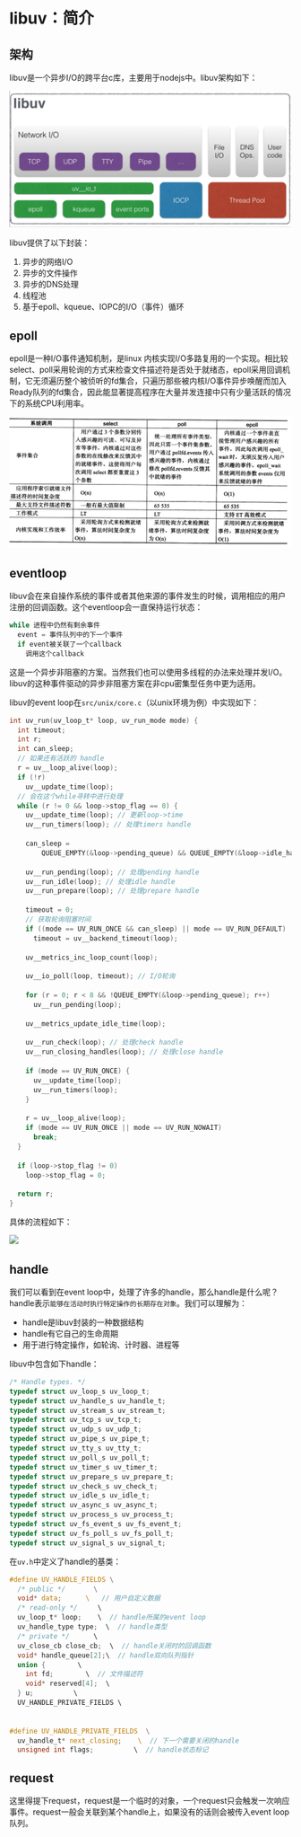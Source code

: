 # libuv：简介

## 架构

libuv是一个异步I/O的跨平台c库，主要用于nodejs中。libuv架构如下：

![](image/image-20230220183448342_zelZ_yzkZr.png)

libuv提供了以下封装：

1.  异步的网络I/O
2.  异步的文件操作
3.  异步的DNS处理
4.  线程池
5.  基于epoll、kqueue、IOPC的I/O（事件）循环

## epoll

epoll是一种I/O事件通知机制，是linux 内核实现I/O多路复用的一个实现。相比较select、poll采用轮询的方式来检查文件描述符是否处于就绪态，epoll采用回调机制，它无须遍历整个被侦听的fd集合，只遍历那些被内核I/O事件异步唤醒而加入Ready队列的fd集合，因此能显著提高程序在大量并发连接中只有少量活跃的情况下的系统CPU利用率。

![](image/v2-14e0536d872474b0851b62572b732e39_1440w_PnWX_Vdi.webp)

## eventloop

libuv会在来自操作系统的事件或者其他来源的事件发生的时候，调用相应的用户注册的回调函数。这个eventloop会一直保持运行状态：

```c
while 进程中仍然有剩余事件
  event = 事件队列中的下一个事件
  if event被关联了一个callback
    调用这个callback
```

这是一个异步非阻塞的方案。当然我们也可以使用多线程的办法来处理并发I/O。libuv的这种事件驱动的异步非阻塞方案在非cpu密集型任务中更为适用。

libuv的event loop在`src/unix/core.c`（以unix环境为例）中实现如下：

```c
int uv_run(uv_loop_t* loop, uv_run_mode mode) {
  int timeout;
  int r;
  int can_sleep;
  // 如果还有活跃的 handle
  r = uv__loop_alive(loop);
  if (!r)
    uv__update_time(loop);
  // 会在这个while寻转中进行处理
  while (r != 0 && loop->stop_flag == 0) {
    uv__update_time(loop); // 更新loop->time
    uv__run_timers(loop); // 处理timers handle

    can_sleep =
        QUEUE_EMPTY(&loop->pending_queue) && QUEUE_EMPTY(&loop->idle_handles);

    uv__run_pending(loop); // 处理pending handle
    uv__run_idle(loop); // 处理idle handle
    uv__run_prepare(loop); // 处理prepare handle
    
    timeout = 0;
    // 获取轮询阻塞时间
    if ((mode == UV_RUN_ONCE && can_sleep) || mode == UV_RUN_DEFAULT)
      timeout = uv__backend_timeout(loop);

    uv__metrics_inc_loop_count(loop);

    uv__io_poll(loop, timeout); // I/O轮询

    for (r = 0; r < 8 && !QUEUE_EMPTY(&loop->pending_queue); r++)
      uv__run_pending(loop);

    uv__metrics_update_idle_time(loop);

    uv__run_check(loop); // 处理check handle
    uv__run_closing_handles(loop); // 处理close handle

    if (mode == UV_RUN_ONCE) {
      uv__update_time(loop);
      uv__run_timers(loop);
    }

    r = uv__loop_alive(loop);
    if (mode == UV_RUN_ONCE || mode == UV_RUN_NOWAIT)
      break;
  }

  if (loop->stop_flag != 0)
    loop->stop_flag = 0;

  return r;
}

```

具体的流程如下：

![](D:\noteBook\博客\nodejs\IO\assets\loop_iteration.png)

## handle

我们可以看到在event loop中，处理了许多的handle，那么handle是什么呢？handle表示`能够在活动时执行特定操作的长期存在对象`。我们可以理解为：

-   handle是libuv封装的一种数据结构
-   handle有它自己的生命周期
-   用于进行特定操作，如轮询、计时器、进程等

libuv中包含如下handle：

```c
/* Handle types. */
typedef struct uv_loop_s uv_loop_t;
typedef struct uv_handle_s uv_handle_t;
typedef struct uv_stream_s uv_stream_t;
typedef struct uv_tcp_s uv_tcp_t;
typedef struct uv_udp_s uv_udp_t;
typedef struct uv_pipe_s uv_pipe_t;
typedef struct uv_tty_s uv_tty_t;
typedef struct uv_poll_s uv_poll_t;
typedef struct uv_timer_s uv_timer_t;
typedef struct uv_prepare_s uv_prepare_t;
typedef struct uv_check_s uv_check_t;
typedef struct uv_idle_s uv_idle_t;
typedef struct uv_async_s uv_async_t;
typedef struct uv_process_s uv_process_t;
typedef struct uv_fs_event_s uv_fs_event_t;
typedef struct uv_fs_poll_s uv_fs_poll_t;
typedef struct uv_signal_s uv_signal_t;
```

在`uv.h`中定义了handle的基类：

```c
#define UV_HANDLE_FIELDS \
  /* public */       \
  void* data;      \   // 用户自定义数据
  /* read-only */     \  
  uv_loop_t* loop;    \  // handle所属的event loop
  uv_handle_type type;  \  // handle类型
  /* private */      \  
  uv_close_cb close_cb;  \  // handle关闭时的回调函数
  void* handle_queue[2];\  // handle双向队列指针
  union {        \
    int fd;        \  // 文件描述符
    void* reserved[4];  \
  } u;          \
  UV_HANDLE_PRIVATE_FIELDS \
      
      
#define UV_HANDLE_PRIVATE_FIELDS  \
  uv_handle_t* next_closing;    \  // 下一个需要关闭的handle
  unsigned int flags;          \  // handle状态标记
```

## request

这里得提下request，request是一个临时的对象，一个request只会触发一次响应事件。request一般会关联到某个handle上，如果没有的话则会被传入event loop队列。
